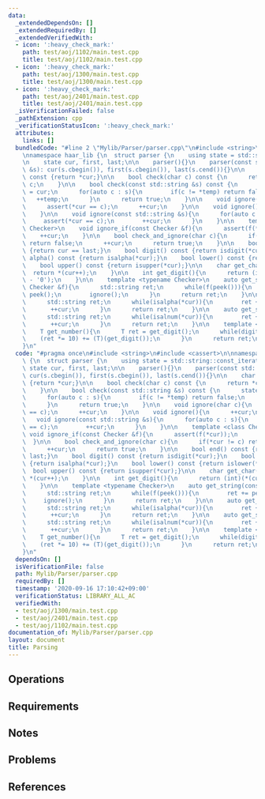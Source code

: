 ```yaml
---
data:
  _extendedDependsOn: []
  _extendedRequiredBy: []
  _extendedVerifiedWith:
  - icon: ':heavy_check_mark:'
    path: test/aoj/1102/main.test.cpp
    title: test/aoj/1102/main.test.cpp
  - icon: ':heavy_check_mark:'
    path: test/aoj/1300/main.test.cpp
    title: test/aoj/1300/main.test.cpp
  - icon: ':heavy_check_mark:'
    path: test/aoj/2401/main.test.cpp
    title: test/aoj/2401/main.test.cpp
  _isVerificationFailed: false
  _pathExtension: cpp
  _verificationStatusIcon: ':heavy_check_mark:'
  attributes:
    links: []
  bundledCode: "#line 2 \"Mylib/Parser/parser.cpp\"\n#include <string>\n#include <cassert>\n\
    \nnamespace haar_lib {\n  struct parser {\n    using state = std::string::const_iterator;\n\
    \n    state cur, first, last;\n\n    parser(){}\n    parser(const std::string\
    \ &s): cur(s.cbegin()), first(s.cbegin()), last(s.cend()){}\n\n    char peek()\
    \ const {return *cur;}\n\n    bool check(char c) const {\n      return *cur ==\
    \ c;\n    }\n\n    bool check(const std::string &s) const {\n      state temp\
    \ = cur;\n      for(auto c : s){\n        if(c != *temp) return false;\n     \
    \   ++temp;\n      }\n      return true;\n    }\n\n    void ignore(char c){\n\
    \      assert(*cur == c);\n      ++cur;\n    }\n\n    void ignore(){\n      ++cur;\n\
    \    }\n\n    void ignore(const std::string &s){\n      for(auto c : s){\n   \
    \     assert(*cur == c);\n        ++cur;\n      }\n    }\n\n    template <class\
    \ Checker>\n    void ignore_if(const Checker &f){\n      assert(f(*cur));\n  \
    \    ++cur;\n    }\n\n    bool check_and_ignore(char c){\n      if(*cur != c)\
    \ return false;\n      ++cur;\n      return true;\n    }\n\n    bool end() const\
    \ {return cur == last;}\n    bool digit() const {return isdigit(*cur);}\n    bool\
    \ alpha() const {return isalpha(*cur);}\n    bool lower() const {return islower(*cur);}\n\
    \    bool upper() const {return isupper(*cur);}\n\n    char get_char(){\n    \
    \  return *(cur++);\n    }\n\n    int get_digit(){\n      return (int)(*(cur++)\
    \ - '0');\n    }\n\n    template <typename Checker>\n    auto get_string(const\
    \ Checker &f){\n      std::string ret;\n      while(f(peek())){\n        ret +=\
    \ peek();\n        ignore();\n      }\n      return ret;\n    }\n\n    auto get_string_alpha(){\n\
    \      std::string ret;\n      while(isalpha(*cur)){\n        ret += *cur;\n \
    \       ++cur;\n      }\n      return ret;\n    }\n\n    auto get_string_alnum(){\n\
    \      std::string ret;\n      while(isalnum(*cur)){\n        ret += *cur;\n \
    \       ++cur;\n      }\n      return ret;\n    }\n\n    template <typename T>\n\
    \    T get_number(){\n      T ret = get_digit();\n      while(digit()){\n    \
    \    (ret *= 10) += (T)(get_digit());\n      }\n      return ret;\n    }\n  };\n\
    }\n"
  code: "#pragma once\n#include <string>\n#include <cassert>\n\nnamespace haar_lib\
    \ {\n  struct parser {\n    using state = std::string::const_iterator;\n\n   \
    \ state cur, first, last;\n\n    parser(){}\n    parser(const std::string &s):\
    \ cur(s.cbegin()), first(s.cbegin()), last(s.cend()){}\n\n    char peek() const\
    \ {return *cur;}\n\n    bool check(char c) const {\n      return *cur == c;\n\
    \    }\n\n    bool check(const std::string &s) const {\n      state temp = cur;\n\
    \      for(auto c : s){\n        if(c != *temp) return false;\n        ++temp;\n\
    \      }\n      return true;\n    }\n\n    void ignore(char c){\n      assert(*cur\
    \ == c);\n      ++cur;\n    }\n\n    void ignore(){\n      ++cur;\n    }\n\n \
    \   void ignore(const std::string &s){\n      for(auto c : s){\n        assert(*cur\
    \ == c);\n        ++cur;\n      }\n    }\n\n    template <class Checker>\n   \
    \ void ignore_if(const Checker &f){\n      assert(f(*cur));\n      ++cur;\n  \
    \  }\n\n    bool check_and_ignore(char c){\n      if(*cur != c) return false;\n\
    \      ++cur;\n      return true;\n    }\n\n    bool end() const {return cur ==\
    \ last;}\n    bool digit() const {return isdigit(*cur);}\n    bool alpha() const\
    \ {return isalpha(*cur);}\n    bool lower() const {return islower(*cur);}\n  \
    \  bool upper() const {return isupper(*cur);}\n\n    char get_char(){\n      return\
    \ *(cur++);\n    }\n\n    int get_digit(){\n      return (int)(*(cur++) - '0');\n\
    \    }\n\n    template <typename Checker>\n    auto get_string(const Checker &f){\n\
    \      std::string ret;\n      while(f(peek())){\n        ret += peek();\n   \
    \     ignore();\n      }\n      return ret;\n    }\n\n    auto get_string_alpha(){\n\
    \      std::string ret;\n      while(isalpha(*cur)){\n        ret += *cur;\n \
    \       ++cur;\n      }\n      return ret;\n    }\n\n    auto get_string_alnum(){\n\
    \      std::string ret;\n      while(isalnum(*cur)){\n        ret += *cur;\n \
    \       ++cur;\n      }\n      return ret;\n    }\n\n    template <typename T>\n\
    \    T get_number(){\n      T ret = get_digit();\n      while(digit()){\n    \
    \    (ret *= 10) += (T)(get_digit());\n      }\n      return ret;\n    }\n  };\n\
    }\n"
  dependsOn: []
  isVerificationFile: false
  path: Mylib/Parser/parser.cpp
  requiredBy: []
  timestamp: '2020-09-16 17:10:42+09:00'
  verificationStatus: LIBRARY_ALL_AC
  verifiedWith:
  - test/aoj/1300/main.test.cpp
  - test/aoj/2401/main.test.cpp
  - test/aoj/1102/main.test.cpp
documentation_of: Mylib/Parser/parser.cpp
layout: document
title: Parsing
---
```


## Operations

## Requirements

## Notes

## Problems

## References

